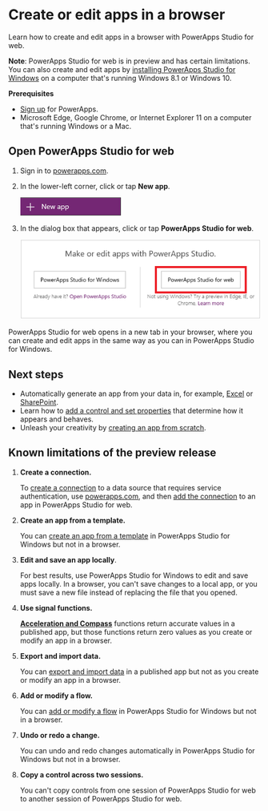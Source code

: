 <properties
	pageTitle="Create or edit apps in a browser | Microsoft PowerApps"
	description="Create or edit apps in a browser."
	services=""
	suite="powerapps"
	documentationCenter="na"
	authors="sarafankit"
	manager="erikre"
	editor=""
	tags=""/>

<tags
   ms.service="powerapps"
   ms.devlang="na"
   ms.topic="article"
   ms.tgt_pltfrm="na"
   ms.workload="na"
   ms.date="07/28/2016"
   ms.author="ankitsar"/>

# Create or edit apps in a browser #
Learn how to create and edit apps in a browser with PowerApps Studio for web.

**Note**: PowerApps Studio for web is in preview and has certain limitations. You can also create and edit apps by [installing PowerApps Studio for Windows](https://web.powerapps.com/#/downloads) on a computer that's running Windows 8.1 or Windows 10.

**Prerequisites**

- [Sign up](signup-for-powerapps.md) for PowerApps.
- Microsoft Edge, Google Chrome, or Internet Explorer 11 on a computer that's running Windows or a Mac.

## Open PowerApps Studio for web ##
1. Sign in to [powerapps.com](http://go.microsoft.com/fwlink/p/?LinkId=708209).

1. In the lower-left corner, click or tap **New app**.

	![New app in left navigation bar](./media/create-app-browser/left-nav.png)

1. In the dialog box that appears, click or tap **PowerApps Studio for web**.

	![Open PowerApps Studio for web](./media/create-app-browser/launch-web-authoring.png)

PowerApps Studio for web opens in a new tab in your browser, where you can create and edit apps in the same way as you can in PowerApps Studio for Windows.

## Next steps ##
- Automatically generate an app from your data in, for example, [Excel](get-started-create-from-data.md) or [SharePoint](app-from-sharepoint.md).
- Learn how to [add a control and set properties](add-configure-controls.md) that determine how it appears and behaves.
- Unleash your creativity by [creating an app from scratch](get-started-create-from-blank.md).

## Known limitations of the preview release ##
1. **Create a connection.**

	To [create a connection](add-manage-connections.md) to a data source that requires service authentication, use [powerapps.com](https://web.powerapps.com), and then [add the connection](add-data-connection.md) to an app in PowerApps Studio for web.

1. **Create an app from a template.**

	You can [create an app from a template](get-started-test-drive.md) in PowerApps Studio for Windows but not in a browser.

1. **Edit and save an app locally**.

	For best results, use PowerApps Studio for Windows to edit and save apps locally. In a browser, you can't save changes to a local app, or you must save a new file instead of replacing the file that you opened.

1. **Use signal functions.**

	**[Acceleration and Compass](functions/signals.md)** functions return accurate values in a published app, but those functions return zero values as you create or modify an app in a browser.

1. **Export and import data.**

	You can [export and import data](controls/control-export-import.md) in a published app but not as you create or modify an app in a browser.

1. **Add or modify a flow.**

	You can [add or modify a flow](using-logic-flows.md) in PowerApps Studio for Windows but not in a browser.

1. **Undo or redo a change.**

	You can undo and redo changes automatically in PowerApps Studio for Windows but not in a browser.

1. **Copy a control across two sessions.**

	You can't copy controls from one session of PowerApps Studio for web to another session of PowerApps Studio for web.
